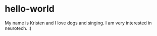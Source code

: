 # hello-world

My name is Kristen and I love dogs and singing. I am very interested in neurotech. :)
